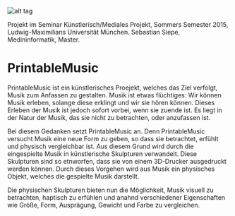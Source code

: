 ![alt tag](https://raw.github.com/super-saubaer/PrintableMusic/master/Resources/PRINTABLE_MUSIC/welcome_neu.jpg)


Projekt im Seminar Künstlerisch/Mediales Projekt, Sommers Semester 2015, Ludwig-Maximilians Universität München.
Sebastian Siepe, Medininformatik, Master.


# PrintableMusic
PrintableMusic ist ein künstlerisches Proejekt, welches das Ziel verfolgt, Musik zum Anfassen zu gestalten.
Musik ist etwas flüchtiges: Wir können Musik erleben, solange diese erklingt und wir sie hören können. Dieses Erleben der Musik ist jedoch sofort vorbei, wenn sie zuende ist. Es liegt in der Natur der Musik, das sie nicht zu betrachten, oder anzufassen ist.

Bei diesem Gedanken setzt PrintableMusic an. Denn PrintableMusic versucht Musik eine neue Form zu geben, so dass sie betrachtet, erfühlt und physisch vergleichbar ist. 
Aus diesem Grund wird durch die eingespielte Musik in künstlerische Skulpturen verwandelt. Diese Skulpturen sind so etnworfen, dass sie von einem 3D-Drucker ausgedruckt werden können. Durch dieses Vorgehen wird aus Musik ein physisches Objekt, welches die gespielte Musik darstellt. 

Die physischen Skulpturen bieten nun die Möglichkeit, Musik visuell zu betrachten, haptisch zu erfühlen und anahnd verschiedener Eigenschaften wie Größe, Form, Ausprägung, Gewicht und Farbe zu vergleichen.
